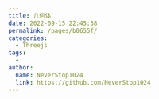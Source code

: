 ```yaml
---
title: 几何体
date: 2022-09-15 22:45:38
permalink: /pages/b0655f/
categories:
  - Threejs
tags:
  - 
author: 
  name: NeverStop1024
  link: https://github.com/NeverStop1024
---
```

